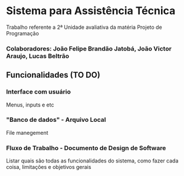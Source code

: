 # Sistema para Assistência Técnica

 Trabalho referente a 2ª Unidade avaliativa da matéria Projeto de Programação
### Colaboradores: João Felipe Brandão Jatobá, João Victor Araujo, Lucas Beltrão

## Funcionalidades (TO DO)

### Interface com usuário
  Menus, inputs e etc
### "Banco de dados" - Arquivo Local
  File manegement
### Fluxo de Trabalho - Documento de Design de Software
  Listar quais são todas as funcionalidades do sistema, como fazer cada coisa, limitações e objetivos gerais
